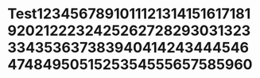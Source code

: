 # Test123456789101112131415161718192021222324252627282930313233343536373839404142434445464748495051525354555657585960